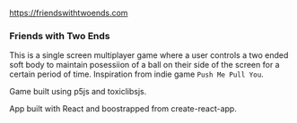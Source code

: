 https://friendswithtwoends.com

### Friends with Two Ends
This is a single screen multiplayer game where a user controls a two ended soft body to maintain posessiion of a ball on their side of the screen for a certain period of time.  Inspiration from indie game `Push Me Pull You`.

Game built using p5js and toxiclibsjs.

App built with React and boostrapped from create-react-app.